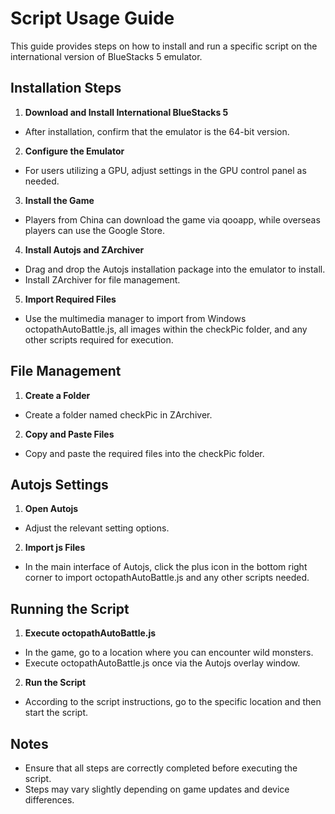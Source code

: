 # Script Usage Guide

This guide provides steps on how to install and run a specific script on the international version of BlueStacks 5 emulator.

## Installation Steps
1. **Download and Install International BlueStacks 5**
- After installation, confirm that the emulator is the 64-bit version.

2. **Configure the Emulator**
- For users utilizing a GPU, adjust settings in the GPU control panel as needed.

3. **Install the Game**
- Players from China can download the game via qooapp, while overseas players can use the Google Store.

4. **Install Autojs and ZArchiver**
- Drag and drop the Autojs installation package into the emulator to install.
- Install ZArchiver for file management.

5. **Import Required Files**
- Use the multimedia manager to import from Windows octopathAutoBattle.js, all images within the checkPic folder, and any other scripts required for execution.

## File Management
1. **Create a Folder**
- Create a folder named checkPic in ZArchiver.
2. **Copy and Paste Files**
- Copy and paste the required files into the checkPic folder.

## Autojs Settings
1. **Open Autojs**
- Adjust the relevant setting options.
2. **Import js Files**
- In the main interface of Autojs, click the plus icon in the bottom right corner to import octopathAutoBattle.js and any other scripts needed.

## Running the Script
1. **Execute octopathAutoBattle.js**
- In the game, go to a location where you can encounter wild monsters.
- Execute octopathAutoBattle.js once via the Autojs overlay window.
2. **Run the Script**
- According to the script instructions, go to the specific location and then start the script.

## Notes
- Ensure that all steps are correctly completed before executing the script.
- Steps may vary slightly depending on game updates and device differences.
